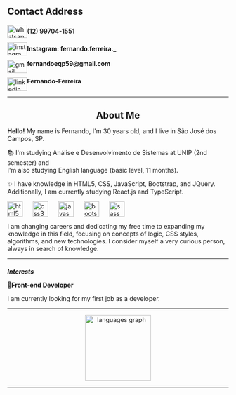 <div>
    <h2>Contact Address</h2>
    <div align="left" style="display: flex; flex-direction: column; row-gap: 10px;">
      <div style="display: flex; align-items: center;">
        <a href="https://w.app/7fL0wP" target="_blank">
          <img
            src="https://raw.githubusercontent.com/maurodesouza/profile-readme-generator/master/src/assets/icons/social/whatsapp/default.svg"
            width="45" height="30" alt="whatsapp logo" />
        </a>
        <p style="margin: 0; font-weight: 600;">(12) 99704-1551</p>
      </div>
      <div style="display: flex; align-items: center;">
        <a href="https://www.instagram.com/fernando.ferreira._/" target="_blank">
          <img
            src="https://raw.githubusercontent.com/maurodesouza/profile-readme-generator/master/src/assets/icons/social/instagram/default.svg"
            width="45" height="30" alt="instagram logo" />
        </a>
        <p style="margin: 0;font-weight: 600;"><a style="text-decoration: none; color: black;"
            href="https://www.instagram.com/fernando.ferreira._/">Instagram: fernando.ferreira._</a></p>
      </div>
      <div style="display: flex;">
        <img
          src="https://raw.githubusercontent.com/maurodesouza/profile-readme-generator/master/src/assets/icons/social/gmail/default.svg"
          width="45" height="30" alt="gmail logo" />
        <p style="margin: 0; color: black; font-weight: 600;">fernandoeqp59@gmail.com</p>
      </div>
      <div style="display: flex;">
        <a href="https://www.linkedin.com/in/fernando-ferreira-78927b203" target="_blank">
          <img
            src="https://raw.githubusercontent.com/maurodesouza/profile-readme-generator/master/src/assets/icons/social/linkedin/default.svg"
            width="45" height="30" alt="linkedin logo" />
        </a>
        <p style="margin: 0; font-weight: 600;"><a style="text-decoration: none; color: black;"
            href="https://www.linkedin.com/in/fernando-ferreira-78927b203">Fernando-Ferreira</a></p>
      </div>
    </div>
    <hr>
    <h2 style="margin-bottom: 15px; text-align: center;">About Me</h2>
    <p align="left"><b>Hello!</b> My name is Fernando, I'm 30 years old, and I live in São José dos Campos, SP.</p>
    <p align="left">📚 I'm studying Análise e Desenvolvimento de Sistemas at UNIP (2nd semester) and <br> I'm also studying English language (basic level, 11 months).</p>
    <p align="left">✨ I have knowledge in HTML5, CSS, JavaScript, Bootstrap, and JQuery. Additionally, I am currently studying React.js and TypeScript.</p>
    <div align="left" style="margin-bottom: 10px;">
      <img src="https://cdn.jsdelivr.net/gh/devicons/devicon/icons/html5/html5-original.svg" height="35" alt="html5 logo" />
      <img width="15" />
      <img src="https://cdn.jsdelivr.net/gh/devicons/devicon/icons/css3/css3-original.svg" height="35" alt="css3 logo" />
      <img width="15" />
      <img src="https://cdn.jsdelivr.net/gh/devicons/devicon/icons/javascript/javascript-original.svg" height="35" alt="javascript logo" />
      <img width="15" />
      <img src="https://cdn.jsdelivr.net/gh/devicons/devicon/icons/bootstrap/bootstrap-original.svg" height="35" alt="bootstrap logo" />
      <img width="15" />
      <img src="https://cdn.jsdelivr.net/gh/devicons/devicon/icons/sass/sass-original.svg" height="35" alt="sass logo" />
      <p style="margin-top: 10px;">I am changing careers and dedicating my free time to expanding my knowledge in this field, focusing on concepts of logic, CSS styles, algorithms, and new technologies. I consider myself a very curious person, always in search of knowledge.</p>
    </div>
    <hr>
    <h5 align="left" style="margin-bottom: 10px;">Interests</h5>
    <p>🎯<b>Front-end Developer</b></p>
    <p>I am currently looking for my first job as a developer.</p>
    <hr>
    <div align="center">
      <img src="https://github-readme-stats.vercel.app/api/top-langs?username=FernandoFerreira94&locale=en&hide_title=false&layout=compact&card_width=320&langs_count=5&theme=dracula&hide_border=false&order=2" height="150" alt="languages graph" />
    </div>
    <hr>
</div>
